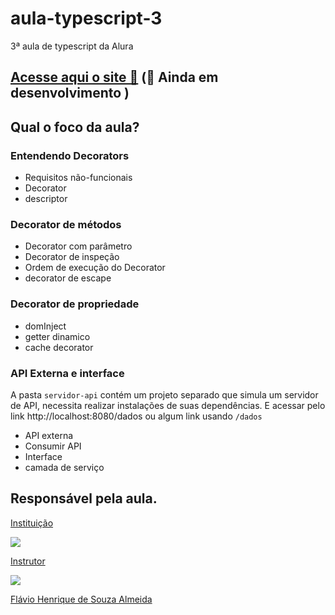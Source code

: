 # aula-typescript-3
3ª aula de typescript da Alura

## [Acesse aqui o site 🔗]() (🚧 Ainda em desenvolvimento )

## Qual o foco da aula?
### Entendendo Decorators
- Requisitos não-funcionais
- Decorator
- descriptor
### Decorator de métodos
- Decorator com parâmetro
- Decorator de inspeção
- Ordem de execução do Decorator
- decorator de escape

### Decorator de propriedade 
- domInject
- getter dinamico
- cache decorator

### API Externa e interface
A pasta ``servidor-api`` contém um projeto separado que simula um servidor de API, necessita realizar instalações de suas dependências. E acessar pelo link http://localhost:8080/dados ou algum link usando ``/dados``
- API externa
- Consumir API
- Interface
- camada de serviço


## Responsável pela aula.
  <a href="https://www.alura.com.br/">
    <p>Instituição</p>
    <img src="https://www.alura.com.br/assets/img/home/alura-logo.1647533643.svg"/>
  </a>
  <a href="https://github.com/flaviohenriquealmeida">
    <p>Instrutor</p>
     <img src="https://avatars.githubusercontent.com/u/1374362?v=4"/>
    <p>Flávio Henrique de Souza Almeida</p> 
  </a>

